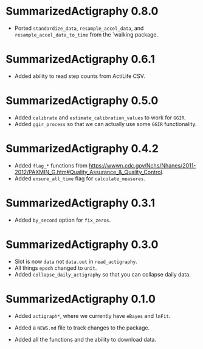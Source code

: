 # SummarizedActigraphy 0.8.0

* Ported `standardize_data`, `resample_accel_data`, and `resample_accel_data_to_time` from the `walking package.

# SummarizedActigraphy 0.6.1

* Added ability to read step counts from ActiLife CSV.

# SummarizedActigraphy 0.5.0

* Added `calibrate` and `estimate_calibration_values` to work for `GGIR`.
* Added `ggir_process` so that we can actually use some `GGIR` functionality.

# SummarizedActigraphy 0.4.2

* Added `flag_*` functions from https://wwwn.cdc.gov/Nchs/Nhanes/2011-2012/PAXMIN_G.htm#Quality_Assurance_&_Quality_Control.
* Added `ensure_all_time` flag for `calculate_measures`.


# SummarizedActigraphy 0.3.1

* Added `by_second` option for `fix_zeros`.

# SummarizedActigraphy 0.3.0

* Slot is now `data` not `data.out` in `read_actigraphy`.
* All things `epoch` changed to `unit`. 
* Added `collapse_daily_actigraphy` so that you can collapse daily data.

# SummarizedActigraphy 0.1.0

* Added `actigraph*`, where we currently have `eBayes` and `lmFit`.

* Added a `NEWS.md` file to track changes to the package.

* Added all the functions and the ability to download data.
